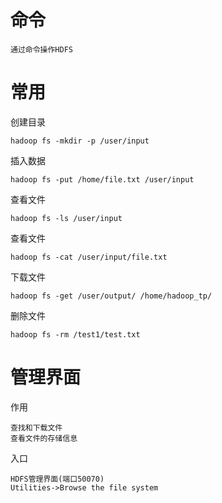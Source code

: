 

# 命令

    通过命令操作HDFS
    
# 常用

创建目录
    
    hadoop fs -mkdir -p /user/input 

插入数据

    hadoop fs -put /home/file.txt /user/input 

查看文件

    hadoop fs -ls /user/input 

查看文件

    hadoop fs -cat /user/input/file.txt

下载文件
	
    hadoop fs -get /user/output/ /home/hadoop_tp/ 

删除文件

    hadoop fs -rm /test1/test.txt


# 管理界面

作用

    查找和下载文件
    查看文件的存储信息

入口

    HDFS管理界面(端口50070)
    Utilities->Browse the file system
    